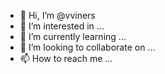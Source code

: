 - 👋 Hi, I’m @vviners
- 👀 I’m interested in ...
- 🌱 I’m currently learning ...
- 💞️ I’m looking to collaborate on ...
- 📫 How to reach me ...

<!---
vviners/vviners is a ✨ special ✨ repository because its `README.md` (this file) appears on your GitHub profile.
You can click the Preview link to take a look at your changes.
--->
